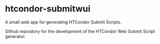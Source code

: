 # htcondor-submitwui
A small web app for generating HTCondor Submit Scripts.

Github repository for the development of the HTCondor Web Submit Script generator.
